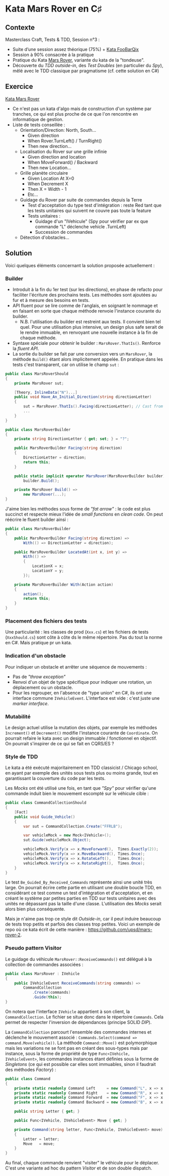 # Kata Mars Rover en C♯

## Contexte

Masterclass Craft, Tests & TDD, Session n°3 :

- Suite d’une session assez théorique (75%) + [Kata FooBarQix](https://github.com/rdeneau/masterclass-tdd)
- Session à 90% consacrée à la pratique
- Pratique du Kata [Mars Rover](https://kata-log.rocks/mars-rover-kata), variante du kata de la "tondeuse".
- Découverte du *TDD outside-in*, des _Test Doubles_ (en particulier du _Spy_), mêlé avec le TDD classique par pragmatisme (cf. cette solution en C#)

## Exercice

[Kata Mars Rover](https://kata-log.rocks/mars-rover-kata)

- Ce n'est pas un kata d'algo mais de construction d'un système par tranches, ce qui est plus proche de ce que l'on rencontre en informatique de gestion.
- Liste de tests conseillée :
  - Orientation/Direction: North, South...
    - Given direction
    - When Rover.TurnLeft() / TurnRight()
    - Then new direction...
  - Localisation du Rover sur une grille infinie
    - Given direction and location
    - When MoveForward() / Backward
    - Then new Location...
  - Grille planète circulaire
    - Given Location At X=0
    - When Decrement X
    - Then X = Width - 1
    - Etc...
  - Guidage du Rover par suite de commandes depuis la Terre
    - Test d'acceptation du type test d'intégration : reste Red tant que les tests unitaires qui suivent ne couvre pas toute la feature
    - Tests unitaires :
      - Guidage d'un "IVehicule" (Spy pour vérifier par ex que commande "L" déclenche vehicle .TurnLeft)
      - Succession de commandes
  - Détection d'obstacles...

## Solution

Voici quelques éléments concernant la solution proposée actuellement :

### Builder

- Introduit à la fin du 1er test (sur les directions), en phase de refacto pour faciliter l'écriture des prochains tests. Les méthodes sont ajoutées au fur et à mesure des besoins en tests.
- API fluent pour se lire comme de l'anglais, en soignant le nommage et en faisant en sorte que chaque méthode renvoie l'instance courante du builder.
  - N.B. l'utilisation du builder est restreint aux tests. Il convient bien tel quel. Pour une utilisation plus intensive, un design plus safe serait de le rendre immuable, en renvoyant une nouvelle instance à la fin de chaque méthode.
- Syntaxe spéciale pour obtenir le builder : `MarsRover.ThatIs()`. Renforce la _fluent API_.
- La sortie du builder se fait par une conversion vers un `MarsRover`, la méthode `Build()` étant alors implicitement appelée. En pratique dans les tests c'est transparent, car on utilise le champ `sut` :

```cs
public class MarsRoverShould
{
    private MarsRover sut;

    [Theory, InlineData("N")...]
    public void Have_An_Initial_Direction(string directionLetter)
    {
        sut = MarsRover.ThatIs().Facing(directionLetter); // Cast from `MarsRoverBuilder` to `MarsRover`
        ...
    }
}

public class MarsRoverBuilder
{
    private string DirectionLetter { get; set; } = "?";

    public MarsRoverBuilder Facing(string direction)
    {
        DirectionLetter = direction;
        return this;
    }

    public static implicit operator MarsRover(MarsRoverBuilder builder) =>
        builder.Build();

    private MarsRover Build() =>
        new MarsRover(...);
}
```

J'aime bien les méthodes sous forme de _"fat arrow"_ : le code est plus succinct et respecte mieux l'idée de _small functions_ en _clean code_. On peut réécrire le fluent builder ainsi :

```cs
public class MarsRoverBuilder
{
    public MarsRoverBuilder Facing(string direction) =>
        With(() => DirectionLetter = direction);

    public MarsRoverBuilder LocatedAt(int x, int y) =>
        With(() =>
        {
            LocationX = x;
            LocationY = y;
        });

    private MarsRoverBuilder With(Action action)
    {
        action();
        return this;
    }
}
```

### Placement des fichiers des tests

Une particularité : les classes de prod (`Xxx.cs`) et les fichiers de tests (`XxxShould.cs`) sont côte à côte ds le même répertoire. Pas du tout la norme en C#. Mais pratique pr un kata.

### Indication d'un obstacle

Pour indiquer un obstacle et arrêter une séquence de mouvements :

- Pas de _"throw exception"_
- Renvoi d'un objet de type spécifique pour indiquer une rotation, un déplacement ou un obstacle.
- Pour les regrouper, en l'absence de "type union" en C#, ils ont une interface commune `IVehicleEvent`. L'interface est vide : c'est juste une _marker interface_.

### Mutabilité

Le design actuel utilise la mutation des objets, par exemple les méthodes `Increment()` et `Decrement()` modifie l'instance courante de `Coordinate`. On pourrait refaire le kata avec un design immuable / fonctionnel en objectif. On pourrait s'inspirer de ce qui se fait en CQRS/ES ?

### Style de TDD

Le kata a été exécuté majoritairement en TDD classicist / Chicago school, en ayant par exemple des unités sous tests plus ou moins grande, tout en garantissant la couverture du code par les tests.

Les _Mocks_ ont été utilisé une fois, en tant que _"Spy"_ pour vérifier qu'une commande induit bien le mouvement escompté sur le véhicule cible :

```cs
public class CommandCollectionShould
{
    [Fact]
    public void Guide_Vehicle()
    {
        var sut = CommandCollection.Create("FFRLB");

        var vehicleMock = new Mock<IVehicle>();
        sut.Guide(vehicleMock.Object);

        vehicleMock.Verify(x => x.MoveForward(),  Times.Exactly(2));
        vehicleMock.Verify(x => x.MoveBackward(), Times.Once);
        vehicleMock.Verify(x => x.RotateLeft(),   Times.Once);
        vehicleMock.Verify(x => x.RotateRight(),  Times.Once);
    }
}
```

Le test `Be_Guided_By_Received_Commands` représente ainsi une unité très large. On pourrait écrire cette partie en utilisant une double boucle TDD, en considérant ce test comme un test d'intégration et d'acceptation, et en créant le système par petites parties en TDD sur tests unitaires avec des unités ne dépassant pas la taille d'une classe. L'utilisation des _Mocks_ serait alors bien plus conséquente.

Mais je n'aime pas trop ce style dit _Outside-in_, car il peut induire beaucoup de tests trop petits et parfois des classes trop petites. Voici un exemple de repo où ce kata écrit de cette manière : https://github.com/upsd/mars-rover-2.

### Pseudo pattern Visitor

Le guidage du véhicule `MarsRover::ReceiveCommands()` est délégué à la collection de commandes associées :

```cs
public class MarsRover : IVehicle
{
    public IVehicleEvent ReceiveCommands(string commands) =>
        CommandCollection
            .Create(commands)
            .Guide(this);
}
```

On notera que l'interface `IVehicle` appartient à son client, la `CommandCollection`. Le fichier se situe donc dans le répertoire `Commands`. Cela permet de respecter l'inversion de dépendances (principe SOLID _DIP_).

La `CommandCollection` parcourt l'ensemble des commandes internes et déclenche le mouvement associé : `Commands.Select(command => command.Move(vehicle))`. La méthode `Command::Move()` est polymorphique mais les variations ne se font pas en créant des sous-types mais par instance, sous la forme de propriété de type `Func<IVehicle, IVehicleEvent>`, les commandes instances étant définies sous la forme de *Singletons* (ce qui est possible car elles sont immuables, sinon il faudrait des méthodes *Factory*) :

```cs
public class Command
{
    private static readonly Command Left     = new Command("L", x => x.RotateLeft());
    private static readonly Command Right    = new Command("R", x => x.RotateRight());
    private static readonly Command Forward  = new Command("F", x => x.MoveForward());
    private static readonly Command Backward = new Command("B", x => x.MoveBackward());

    public string Letter { get; }

    public Func<IVehicle, IVehicleEvent> Move { get; }

    private Command(string letter, Func<IVehicle, IVehicleEvent> move)
    {
        Letter = letter;
        Move   = move;
    }
}
```

Au final, chaque commande renvient "visiter" le véhicule pour le déplacer. C'est une variante ad hoc du pattern _Visitor_ et de son double dispatch.
